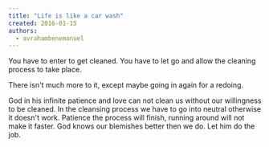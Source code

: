 ```yaml
---
title: "Life is like a car wash"
created: 2016-01-15
authors: 
  - avrahambenemanuel
---
```


You have to enter to get cleaned. You have to let go and allow the cleaning process to take place.

There isn't much more to it, except maybe going in again for a redoing.

God in his infinite patience and love can not clean us without our willingness to be cleaned. In the cleansing process we have to go into neutral otherwise it doesn't work. Patience the process will finish, running around will not make it faster. God knows our blemishes better then we do. Let him do the job.
